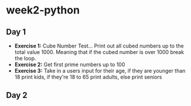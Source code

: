 # week2-python

## Day 1

- **Exercise 1:** Cube Number Test... Print out all cubed numbers up to the total value 1000. Meaning that if the cubed number is over 1000 break the loop.
- **Exercise 2:** Get first prime numbers up to 100
- **Exercise 3:** Take in a users input for their age, if they are younger than 18 print kids, if they're 18 to 65 print adults, else print seniors

## Day 2
